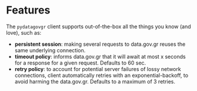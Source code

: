 # Features

The `pydatagovgr` client supports out-of-the-box all the things you know (and love), such as:

- **persistent session**: making several requests to data.gov.gr reuses the same underlying connection.
- **timeout policy**: informs data.gov.gr that it will await at most x seconds for a response for a given request. 
  Defaults to 60 sec.
- **retry policy**: to account for potential server failures of lossy network connections, client automatically retries
  with an exponential-backoff, to avoid harming the data.gov.gr. Defaults to a maximum of 3 retries.
